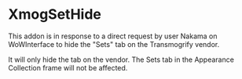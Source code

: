 # XmogSetHide

This addon is in response to a direct request by user Nakama on WoWInterface to hide the "Sets" tab on the Transmogrify vendor.

It will only hide the tab on the vendor. The Sets tab in the Appearance Collection frame will not be affected.
